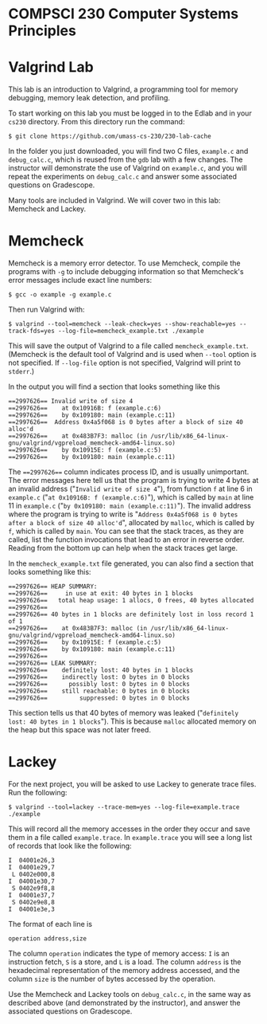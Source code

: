 # COMPSCI 230 Computer Systems Principles
# Valgrind Lab

This lab is an introduction to Valgrind, a programming tool for memory
debugging, memory leak detection, and profiling.

To start working on this lab you must be logged in to the Edlab and in your
`cs230` directory. From this directory run the command:

```
$ git clone https://github.com/umass-cs-230/230-lab-cache
```

In the folder you just downloaded, you will find two C files, `example.c` and
`debug_calc.c`, which is reused from the `gdb` lab with a few changes. The
instructor will demonstrate the use of Valgrind on `example.c`, and you will
repeat the experiments on `debug_calc.c` and answer some associated questions on
Gradescope.

Many tools are included in Valgrind. We will cover two in this lab: Memcheck
and Lackey.

# Memcheck

Memcheck is a memory error detector. To use Memcheck, compile the programs with
`-g` to include debugging information so that Memcheck's error messages include
exact line numbers:

```
$ gcc -o example -g example.c
```

Then run Valgrind with:

```
$ valgrind --tool=memcheck --leak-check=yes --show-reachable=yes --track-fds=yes --log-file=memcheck_example.txt ./example
```

This will save the output of Valgrind to a file called `memcheck_example.txt`.
(Memcheck is the default tool of Valgrind and is used when `--tool` option is
not specified. If `--log-file` option is not specified, Valgrind will print to
`stderr`.)

In the output you will find a section that looks something like this

```
==2997626== Invalid write of size 4
==2997626==    at 0x10916B: f (example.c:6)
==2997626==    by 0x109180: main (example.c:11)
==2997626==  Address 0x4a5f068 is 0 bytes after a block of size 40 alloc'd
==2997626==    at 0x483B7F3: malloc (in /usr/lib/x86_64-linux-gnu/valgrind/vgpreload_memcheck-amd64-linux.so)
==2997626==    by 0x10915E: f (example.c:5)
==2997626==    by 0x109180: main (example.c:11)
```

The `==2997626==` column indicates process ID, and is usually unimportant. The
error messages here tell us that the program is trying to write 4 bytes at an
invalid address ("`Invalid write of size 4`"), from function `f` at line 6 in
`example.c` ("`at 0x10916B: f (example.c:6)`"), which is called by `main` at line
11 in `example.c` ("`by 0x109180: main (example.c:11)`"). The invalid address
where the program is trying to write is "`Address 0x4a5f068 is 0 bytes after a
block of size 40 alloc'd`", allocated by `malloc`, which is called by `f`, which
is called by `main`. You can see that the stack traces, as they are called, list
the function invocations that lead to an error in reverse order. Reading from
the bottom up can help when the stack traces get large.

In the `memcheck_example.txt` file generated, you can also find a section that looks
something like this:

```
==2997626== HEAP SUMMARY:
==2997626==     in use at exit: 40 bytes in 1 blocks
==2997626==   total heap usage: 1 allocs, 0 frees, 40 bytes allocated
==2997626==
==2997626== 40 bytes in 1 blocks are definitely lost in loss record 1 of 1
==2997626==    at 0x483B7F3: malloc (in /usr/lib/x86_64-linux-gnu/valgrind/vgpreload_memcheck-amd64-linux.so)
==2997626==    by 0x10915E: f (example.c:5)
==2997626==    by 0x109180: main (example.c:11)
==2997626==
==2997626== LEAK SUMMARY:
==2997626==    definitely lost: 40 bytes in 1 blocks
==2997626==    indirectly lost: 0 bytes in 0 blocks
==2997626==      possibly lost: 0 bytes in 0 blocks
==2997626==    still reachable: 0 bytes in 0 blocks
==2997626==         suppressed: 0 bytes in 0 blocks

```
This section tells us that 40 bytes of memory was leaked ("`definitely lost: 40
bytes in 1 blocks`"). This is because `malloc` allocated memory on the heap but
this space was not later freed.

# Lackey

For the next project, you will be asked to use Lackey to generate trace files.
Run the following:

```
$ valgrind --tool=lackey --trace-mem=yes --log-file=example.trace ./example
```

This will record all the memory accesses in the order they occur and save them
in a file called `example.trace`. In `example.trace` you will see a long list of
records that look like the following:

```
I  04001e26,3
I  04001e29,7
 L 0402e000,8
I  04001e30,7
 S 0402e9f8,8
I  04001e37,7
 S 0402e9e8,8
I  04001e3e,3
```

The format of each line is

```
operation address,size
```

The column `operation` indicates the type of memory access: `I` is an
instruction fetch, `S` is a store, and `L` is a load. The column `address` is
the hexadecimal representation of the memory address accessed, and the column
`size` is the number of bytes accessed by the operation.

Use the Memcheck and Lackey tools on `debug_calc.c`, in the same way as described
above (and demonstrated by the instructor), and answer the associated questions on
Gradescope.
